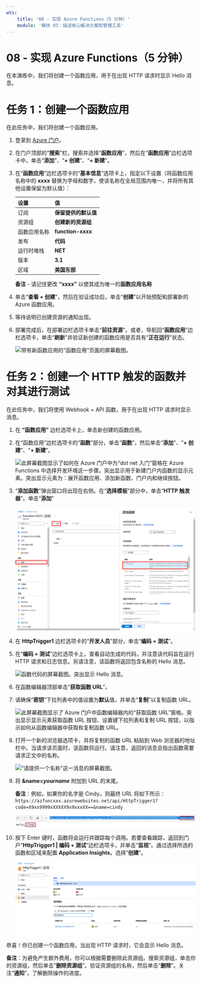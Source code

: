 ```yaml
---
wts:
    title: '08 - 实现 Azure Functions（5 分钟）'
    module: '模块 03：描述核心解决方案和管理工具'
---
```

# 08 - 实现 Azure Functions（5 分钟）

在本演练中，我们将创建一个函数应用，用于在出现 HTTP 请求时显示 Hello 消息。 

# 任务 1：创建一个函数应用 

在此任务中，我们将创建一个函数应用。

1. 登录到 [Azure 门户](https://portal.azure.com)。

2. 在门户顶部的“**搜索**”栏，搜索并选择“**函数应用**”，然后在“**函数应用**”边栏选项卡中，单击“**添加**”、“**+ 创建**”、“**+ 新建**”。

3. 在“**函数应用**”边栏选项卡的“**基本信息**”选项卡上，指定以下设置（将函数应用名称中的 **xxxx** 替换为字母和数字，使该名称在全局范围内唯一，并将所有其他设置保留为默认值）： 

    | 设置 | 值 |
    | -- | --|
    | 订阅 | **保留提供的默认值** |
    | 资源组 | **创建新的资源组** |
    | 函数应用名称 | **function-xxxx** |
    | 发布 | **代码** |
    | 运行时堆栈 | **NET** |
    | 版本 | **3.1** |
    | 区域 | **美国东部** |

    **备注** - 请记住更改 **“xxxx”** 以使其成为唯一的**函数应用名称**

4. 单击“**查看 + 创建**”，然后在验证成功后，单击“**创建**”以开始预配和部署新的 Azure 函数应用。

5. 等待说明已创建资源的通知出现。

6. 部署完成后，在部署边栏选项卡单击“**前往资源**”。或者，导航回“**函数应用**”边栏选项卡，单击“**刷新**”并验证新创建的函数应用是否具有“**正在运行**”状态。 

    ![带有新函数应用的“函数应用”页面的屏幕截图。](../images/0701.png)

# 任务 2：创建一个 HTTP 触发的函数并对其进行测试

在此任务中，我们将使用 Webhook + API 函数，用于在出现 HTTP 请求时显示消息。 

1. 在 **“函数应用”** 边栏选项卡上，单击新创建的函数应用。 

2. 在“函数应用”边栏选项卡的“**函数**”部分，单击“**函数**”，然后单击“**添加**”、“**+ 创建**”、“**+ 新建**”。

    ![此屏幕截图显示了如何在 Azure 门户中为“dot net 入门”窗格在 Azure Functions 中选择开发环境这一步骤。突出显示用于新建门户内函数的显示元素。突出显示元素为：展开函数应用、添加新函数、门户内和继续按钮。](../images/0702.png)

3. “**添加函数**”弹出窗口将出现在右侧。在“**选择模板**”部分中，单击“**HTTP 触发器**”。单击“**添加**” 

    ![此屏幕截图显示了如何在 Azure 门户中为“dot net 入门”窗格在 Azure Functions 中创建函数这一步骤。突出显示“HTTP 触发器”卡，以说明用于向 Azure 函数添加新 Webhook 的显示元素。](../images/0702a.png)

4. 在 **HttpTrigger1** 边栏选项卡的“**开发人员**”部分，单击“**编码 + 测试**”。 

5. 在“**编码 + 测试**”边栏选项卡上，查看自动生成的代码，并注意该代码旨在运行 HTTP 请求和日志信息。另请注意，该函数将返回包含名称的 Hello 消息。 

    ![函数代码的屏幕截图。突出显示 Hello 消息。](../images/0704.png)

6. 在函数编辑器顶部单击“**获取函数 URL**”。 

7. 请确保“**密钥**”下拉列表中的值设置为**默认**值，并单击“**复制**”以复制函数 URL。 

    ![此屏幕截图显示了 Azure 门户中函数编辑器内的“获取函数 URL”窗格。突出显示显示元素获取函数 URL 按钮、设置键下拉列表和复制 URL 按钮，以指示如何从函数编辑器中获取和复制函数 URL。](../images/0705.png)

8. 打开一个新的浏览器选项卡，并将复制的函数 URL 粘贴到 Web 浏览器的地址栏中。当请求该页面时，该函数将运行。请注意，返回的消息会指出函数需要请求正文中的名称。

    ![“请提供一个名称”这一消息的屏幕截图。](../images/0706.png)

9. 将 **&name=*yourname*** 附加到 URL 的末尾。

    **备注**：例如，如果你的名字是 Cindy，则最终 URL 将如下所示： `https://azfuncxxx.azurewebsites.net/api/HttpTrigger1?code=X9xx9999xXXXXX9x9xxxXX==&name=cindy`

    ![此屏幕截图显示了 Web 浏览器的地址栏中突出显示的函数 URL 和附加的示例用户名。此外，突出显示 hello 消息和用户名，以说明主浏览器窗口中函数的输出。](../images/0707.png)

10. 按下 Enter 键时，函数将会运行并跟踪每个调用。若要查看跟踪，返回到门户“**HttpTrigger1 \| 编码 + 测试**”边栏选项卡，并单击“**监视**”。通过选择所选的函数和区域来配置 **Application Insights**。选择“**创建**”。

    ![此屏幕截图显示了在 Azure 门户的函数编辑器中运行函数所产生的跟踪信息日志。](../images/0709.png) 

恭喜！你已创建一个函数应用，当出现 HTTP 请求时，它会显示 Hello 消息。 

**备注**：为避免产生额外费用，你可以根据需要删除此资源组。搜索资源组，单击你的资源组，然后单击“**删除资源组**”。验证资源组的名称，然后单击“**删除**”。关注“**通知**”，了解删除操作的进度。
